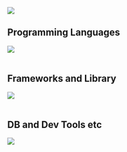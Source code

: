 ![](https://github-readme-stats.vercel.app/api/top-langs?username=saitojo1106&show_icons=true&locale=en&layout=compact)

## Programming Languages

<img src="https://skillicons.dev/icons?i=html,css,js,typescript,python" /> <br /><br />

## Frameworks and Library

<img src="https://skillicons.dev/icons?i=vue" /> <br /><br />

## DB and Dev Tools etc

<img src="https://skillicons.dev/icons?i=git,github,vscode,linux,aws" /> <br /><br />
